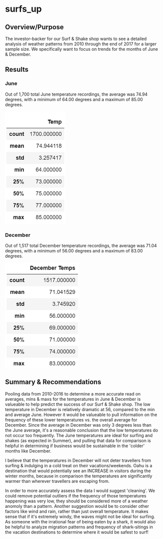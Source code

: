 # surfs_up

## Overview/Purpose
The investor-backer for our Surf & Shake shop wants to see a detailed analysis of weather patterns from 2010 through the end of 2017 for a larger sample size. We specifically want to focus on trends for the months of June & December. 

## Results

### June
Out of 1,700 total June temperature recordings, the average was 74.94 degrees, with a minimum of 64.00 degrees and a maximum of 85.00 degrees. 

![Pic](JuneTemps.png)

### December
Out of 1,517 total December temperature recordings, the average was 71.04 degrees, with a minimum of 56.00 degrees and a maximum of 83.00 degrees. 

![Pic](DecTempsDF.png)

## Summary & Recommendations
  Pooling data from 2010-2016 to determine a more accurate read on averages, mins & maxs for the temperatures in June & December is valueable to help predict the success of our Surf & Shake shop. The low temperature in December is relatively dramatic at 56, compared to the min and average June. However it would be valueable to pull information on the frequency of these lower temperatures vs. the overall average for December. Since the average in December was only 3 degrees less than the June average, it's a reasonable conclusion that the low temperatures do not occur too frequently. The June temperatures are ideal for surfing and shakes (as expected in Summer), and pulling that data for comparison is helpful in determining if business would be sustainable in the 'colder' months like December. 
  
  I believe that the temperatures in December will not deter travellers from surfing & indulging in a cold treat on their vacations/weekends. Oahu is a destination that would potentially see an INCREASE in visitors during the winter months, because in comparison the temperatures are significantly warmer than wherever travellers are escaping from. 
  
  In order to more accurately assess the data I would suggest 'cleaning'. We could remove potential outliers if the frequency of those temperatures happening was very low, they should be considered more of a weather anomoly than a pattern. Another suggestion would be to consider other factors like wind and rain, rather than just overall temperature. It makes sense that if it's extremely windy, the waves might not be ideal for surfing. As someone with the irrational fear of being eaten by a shark, it would also be helpful to analyze migration patterns and frequency of shark-sitings in the vacation destinations to determine where it would be safest to surf! 
